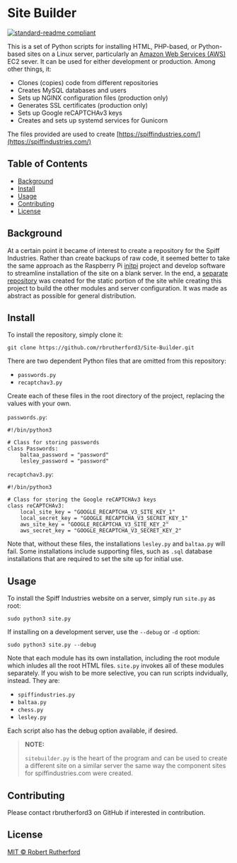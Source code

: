 # Site Builder

[![standard-readme compliant](https://img.shields.io/badge/readme%20style-standard-brightgreen.svg?style=flat-square)](https://github.com/RichardLitt/standard-readme)

This is a set of Python scripts for installing HTML, PHP-based, or Python-based sites on a Linux server, particularly an [Amazon Web Services (AWS)](https://aws.amazon.com/) EC2 sever.  It can be used for either development or production.  Among other things, it:

- Clones (copies) code from different repositories
- Creates MySQL databases and users
- Sets up NGINX configuration files (production only)
- Generates SSL certificates (production only)
- Sets up Google reCAPTCHAv3 keys
- Creates and sets up systemd services for Gunicorn

The files provided are used to create [https://spiffindustries.com/](https://spiffindustries.com/)

## Table of Contents

- [Background](#background)
- [Install](#install)
- [Usage](#usage)
- [Contributing](#contributing)
- [License](#license)

## Background

At a certain point it became of interest to create a repository for the Spiff Industries.  Rather than create backups of raw code, it seemed better to take the same approach as the Raspberry Pi [initpi](https://github.com/rbrutherford3/initpi) project and develop software to streamline installation of the site on a blank server.  In the end, a [separate repository](https://github.com/rbrutherford3/Spiff-Industries-Website.git) was created for the static portion of the site while creating this project to build the other modules and server configuration.  It was made as abstract as possible for general distribution. 

## Install

To install the repository, simply clone it:

```
git clone https://github.com/rbrutherford3/Site-Builder.git
```

There are two dependent Python files that are omitted from this repository:

- `passwords.py`
- `recaptchav3.py`

Create each of these files in the root directory of the project, replacing the values with your own.

`passwords.py`:

```
#!/bin/python3

# Class for storing passwords
class Passwords:
    baltaa_password = "password"
    lesley_password = "password"
```

`recaptchav3.py`:

```
#!/bin/python3

# Class for storing the Google reCAPTCHAv3 keys
class reCAPTCHAv3:
    local_site_key = "GOOGLE_RECAPTCHA_V3_SITE_KEY_1"
    local_secret_key = "GOOGLE_RECAPTCHA_V3_SECRET_KEY_1"
    aws_site_key = "GOOGLE_RECAPTCHA_V3_SITE_KEY_2"
    aws_secret_key = "GOOGLE_RECAPTCHA_V3_SECRET_KEY_2"
```

Note that, without these files, the installations `lesley.py` and `baltaa.py` will fail.  Some installations include supporting files, such as `.sql` database installations that are required to set the site up for initial use.

## Usage

To install the Spiff Industries website on a server, simply run `site.py` as root:
```
sudo python3 site.py
```
If installing on a development server, use the `--debug` or `-d` option:
```
sudo python3 site.py --debug
```
Note that each module has its own installation, including the root module which inludes all the root HTML files.  `site.py` invokes all of these modules separately.  If you wish to be more selective, you can run scripts indvidually, instead.  They are:

- `spiffindustries.py`
- `baltaa.py`
- `chess.py`
- `lesley.py`

Each script also has the debug option available, if desired.

> **NOTE:** 
>
>`sitebuilder.py` is the heart of the program and can be used to create a different site on a similar server the same way the component sites for spiffindustries.com were created.

## Contributing

Please contact rbrutherford3 on GitHub if interested in contribution.

## License

[MIT © Robert Rutherford](../LICENSE)
